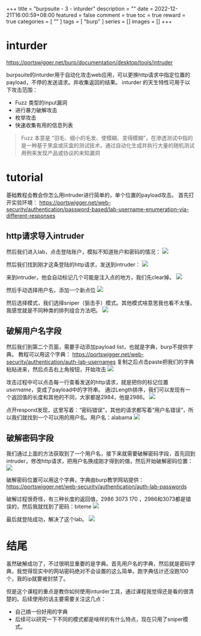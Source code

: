 +++
title = "burpsuite - 3 - inturder"
description = ""
date = 2022-12-21T16:00:59+08:00
featured = false
comment = true
toc = true
reward = true
categories = [
  ""
]
tags = [
  "burp"
]
series = []
images = []
+++

# inturder 
https://portswigger.net/burp/documentation/desktop/tools/intruder

burpsuite的inturder用于自动化攻击web应用，可以更换http请求中指定位置的payload，不停的发送请求。并收集返回的结果。
inturder 的天生特性可用于以下攻击范围：
- Fuzz 类型的input漏洞
- 进行暴力破解攻击
- 枚举攻击
- 快速收集有用的信息列表
> Fuzz 本意是 “羽毛、细小的毛发、使模糊、变得模糊”，在渗透测试中指的是一种基于黑盒或灰盒的测试技术，通过自动化生成并执行大量的随机测试用例来发现产品或协议的未知漏洞

# tutorial
基础教程会教会你怎么用intruder进行简单的，单个位置的payload攻击。
首先打开实验环境：
https://portswigger.net/web-security/authentication/password-based/lab-username-enumeration-via-different-responses
## http请求导入intruder
然后我们进入lab，点击登陆账户，模拟不知道账户和密码的情况：
![](https://i.imgur.com/7IKv51M.png)

然后我们找到刚才这条登陆的http请求，发送到intruder：
![](https://i.imgur.com/g80pcXZ.png)

来到intruder，他会自动标记几个可能是注入点的地方，我们先clear掉。
![](https://i.imgur.com/ACPEE8o.png)

然后手动选择用户名，添加一个新点位
![](https://i.imgur.com/XZf8hyA.png)

然后选择模式，我们选择sniper（狙击手）模式。其他模式啥意思我也看不太懂，我感觉就是不同种类的排列组合方法吧。
![](https://i.imgur.com/DVUAsF5.png)

## 破解用户名字段
然后我们到第二个页面，需要手动添加payload list，也就是字典，burp不提供字典。
教程可以用这个字典： https://portswigger.net/web-security/authentication/auth-lab-usernames
复制之后点击paste把我们的字典粘贴进来，然后点击右上角按钮，开始攻击
![](https://i.imgur.com/Aet6Ggx.png)

攻击过程中可以点击每一行查看发送的http请求，就是把你的标记位置*username*，变成了payload中的字符串。 通过Length排序，我们可以发现有一个返回值的长度和其他的不同，大家都是2984，他是2986。
![](https://i.imgur.com/xzRmd06.png)

点开respond发现，这里写着：“密码错误”，其他的请求都写着“用户名错误”，所以我们就找到一个可以用的用户名。用户名：alabama
![](https://i.imgur.com/UBPAiHn.png)

## 破解密码字段
我们通过上面的方法获取到了一个用户名，接下来就需要破解密码字段，首先回到intruder，修改http请求，把用户名换成刚才得到的值，然后开始破解密码位置：
![](https://i.imgur.com/vVXeyCb.png)

破解密码位置可以用这个字典，字典由burp教学网站提供： https://portswigger.net/web-security/authentication/auth-lab-passwords

破解过程很奇怪，有三种长度的返回值，2986 3073 170 ，2986和3073都是错误的，然后我就找到了密码：biteme
![](https://i.imgur.com/7rj0j1C.png)

最后就登陆成功，解决了这个lab。
![](https://i.imgur.com/bJHjLGR.png)

# 结尾
虽然破解成功了，不过很明显重要的是字典。首先用户名的字典，然后就是密码字典，我觉得现实中的网站密码绝对不会设置的这么简单。跑字典估计还没跑100个，我的ip就要被封禁了。

但是这个课程的重点是教你如何使用inturder工具，通过课程我觉得还是看的很清楚的。后续使用的话主要需要关注这几点：
- 自己搞一份好用的字典
- 后续可以研究一下不同的模式都是啥样的有什么特点，现在只用了sniper模式。